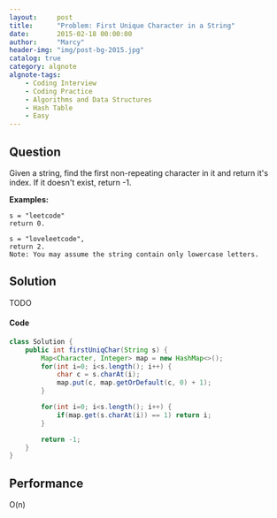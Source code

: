 ```yaml
---
layout:     post
title:      "Problem: First Unique Character in a String"
date:       2015-02-18 00:00:00
author:     "Marcy"
header-img: "img/post-bg-2015.jpg"
catalog: true
category: algnote
algnote-tags:
    - Coding Interview
    - Coding Practice
    - Algorithms and Data Structures
    - Hash Table
    - Easy
---
```


## Question

Given a string, find the first non-repeating character in it and return it's index. If it doesn't exist, return -1.

**Examples:**

```
s = "leetcode"
return 0.

s = "loveleetcode",
return 2.
Note: You may assume the string contain only lowercase letters.
```

## Solution
TODO

#### Code
```java
class Solution {
    public int firstUniqChar(String s) {
        Map<Character, Integer> map = new HashMap<>();
        for(int i=0; i<s.length(); i++) {
            char c = s.charAt(i);
            map.put(c, map.getOrDefault(c, 0) + 1);
        }

        for(int i=0; i<s.length(); i++) {
            if(map.get(s.charAt(i)) == 1) return i;
        }

        return -1;
    }
}
```

## Performance
O(n)

